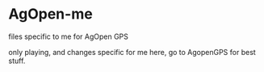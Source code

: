 # AgOpen-me
files specific to me for AgOpen GPS

only playing, and changes specific for me here, go to AgopenGPS for best stuff.
